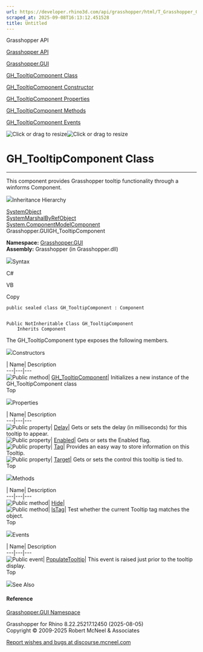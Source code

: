 ```yaml
---
url: https://developer.rhino3d.com/api/grasshopper/html/T_Grasshopper_GUI_GH_TooltipComponent.htm
scraped_at: 2025-09-08T16:13:12.451528
title: Untitled
---
```


Grasshopper API

[Grasshopper API](../html/723c01da-9986-4db2-8f53-6f3a7494df75.htm
"Grasshopper API")

[Grasshopper.GUI](../html/N_Grasshopper_GUI.htm "Grasshopper.GUI")

[GH_TooltipComponent Class](../html/T_Grasshopper_GUI_GH_TooltipComponent.htm
"GH_TooltipComponent Class")

[GH_TooltipComponent Constructor
](../html/M_Grasshopper_GUI_GH_TooltipComponent__ctor.htm "GH_TooltipComponent
Constructor ")

[GH_TooltipComponent
Properties](../html/Properties_T_Grasshopper_GUI_GH_TooltipComponent.htm
"GH_TooltipComponent Properties")

[GH_TooltipComponent
Methods](../html/Methods_T_Grasshopper_GUI_GH_TooltipComponent.htm
"GH_TooltipComponent Methods")

[GH_TooltipComponent
Events](../html/Events_T_Grasshopper_GUI_GH_TooltipComponent.htm
"GH_TooltipComponent Events")

![Click or drag to resize](../icons/TocOpen.gif)![Click or drag to
resize](../icons/TocClose.gif)

# GH_TooltipComponent Class  
  
---  
  
This component provides Grasshopper tooltip functionality through a winforms
Component.

![](../icons/SectionExpanded.png)Inheritance Hierarchy

[SystemObject](https://docs.microsoft.com/dotnet/api/system.object)  
[SystemMarshalByRefObject](https://docs.microsoft.com/dotnet/api/system.marshalbyrefobject)  
[System.ComponentModelComponent](https://docs.microsoft.com/dotnet/api/system.componentmodel.component)  
Grasshopper.GUIGH_TooltipComponent  

**Namespace:** [Grasshopper.GUI](N_Grasshopper_GUI.htm)  
**Assembly:** Grasshopper (in Grasshopper.dll)

![](../icons/SectionExpanded.png)Syntax

C#

VB

Copy

    
    
    public sealed class GH_TooltipComponent : Component
    
    
    Public NotInheritable Class GH_TooltipComponent
    	Inherits Component

The GH_TooltipComponent type exposes the following members.

![](../icons/SectionExpanded.png)Constructors

| Name| Description  
---|---|---  
![Public method](../icons/pubmethod.gif)|
[GH_TooltipComponent](M_Grasshopper_GUI_GH_TooltipComponent__ctor.htm)|
Initializes a new instance of the GH_TooltipComponent class  
Top

![](../icons/SectionExpanded.png)Properties

| Name| Description  
---|---|---  
![Public property](../icons/pubproperty.gif)|
[Delay](P_Grasshopper_GUI_GH_TooltipComponent_Delay.htm)|  Gets or sets the
delay (in milliseconds) for this tooltip to appear.  
![Public property](../icons/pubproperty.gif)|
[Enabled](P_Grasshopper_GUI_GH_TooltipComponent_Enabled.htm)|  Gets or sets
the Enabled flag.  
![Public property](../icons/pubproperty.gif)|
[Tag](P_Grasshopper_GUI_GH_TooltipComponent_Tag.htm)|  Provides an easy way to
store information on this Tooltip.  
![Public property](../icons/pubproperty.gif)|
[Target](P_Grasshopper_GUI_GH_TooltipComponent_Target.htm)|  Gets or sets the
control this tooltip is tied to.  
Top

![](../icons/SectionExpanded.png)Methods

| Name| Description  
---|---|---  
![Public method](../icons/pubmethod.gif)|
[Hide](M_Grasshopper_GUI_GH_TooltipComponent_Hide.htm)|  
![Public method](../icons/pubmethod.gif)|
[IsTag](M_Grasshopper_GUI_GH_TooltipComponent_IsTag.htm)|  Test whether the
current Tooltip tag matches the object.  
Top

![](../icons/SectionExpanded.png)Events

| Name| Description  
---|---|---  
![Public event](../icons/pubevent.gif)|
[PopulateTooltip](E_Grasshopper_GUI_GH_TooltipComponent_PopulateTooltip.htm)|
This event is raised just prior to the tooltip display.  
Top

![](../icons/SectionExpanded.png)See Also

#### Reference

[Grasshopper.GUI Namespace](N_Grasshopper_GUI.htm)

Grasshopper for Rhino 8.22.25217.12450 (2025-08-05)  
Copyright © 2009-2025 Robert McNeel & Associates

[Report wishes and bugs at
discourse.mcneel.com](https://discourse.mcneel.com/c/grasshopper)

